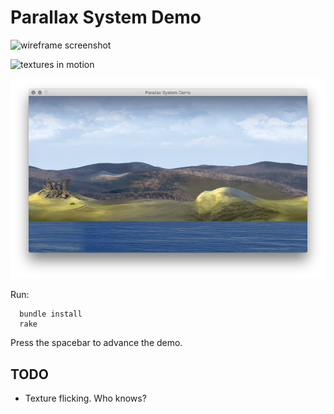 # Parallax System Demo

![wireframe screenshot](https://raw.githubusercontent.com/squarism/parallax_system/images/images/screenshot00.png)

![textures in motion](https://raw.githubusercontent.com/squarism/parallax_system/images/images/screenshot01.png)

![final parallax system](https://raw.githubusercontent.com/squarism/parallax_system/images/images/screenshot02.png)


Run:

      bundle install
      rake

Press the spacebar to advance the demo.

## TODO

* Texture flicking.  Who knows?